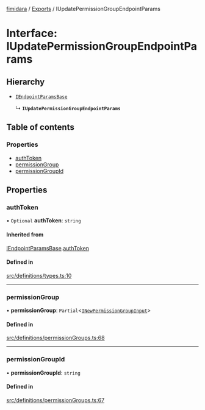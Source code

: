 [fimidara](../README.md) / [Exports](../modules.md) / IUpdatePermissionGroupEndpointParams

# Interface: IUpdatePermissionGroupEndpointParams

## Hierarchy

- [`IEndpointParamsBase`](IEndpointParamsBase.md)

  ↳ **`IUpdatePermissionGroupEndpointParams`**

## Table of contents

### Properties

- [authToken](IUpdatePermissionGroupEndpointParams.md#authtoken)
- [permissionGroup](IUpdatePermissionGroupEndpointParams.md#permissiongroup)
- [permissionGroupId](IUpdatePermissionGroupEndpointParams.md#permissiongroupid)

## Properties

### authToken

• `Optional` **authToken**: `string`

#### Inherited from

[IEndpointParamsBase](IEndpointParamsBase.md).[authToken](IEndpointParamsBase.md#authtoken)

#### Defined in

[src/definitions/types.ts:10](https://github.com/softkave/files-js/blob/353a07f/src/definitions/types.ts#L10)

___

### permissionGroup

• **permissionGroup**: `Partial`<[`INewPermissionGroupInput`](INewPermissionGroupInput.md)\>

#### Defined in

[src/definitions/permissionGroups.ts:68](https://github.com/softkave/files-js/blob/353a07f/src/definitions/permissionGroups.ts#L68)

___

### permissionGroupId

• **permissionGroupId**: `string`

#### Defined in

[src/definitions/permissionGroups.ts:67](https://github.com/softkave/files-js/blob/353a07f/src/definitions/permissionGroups.ts#L67)
